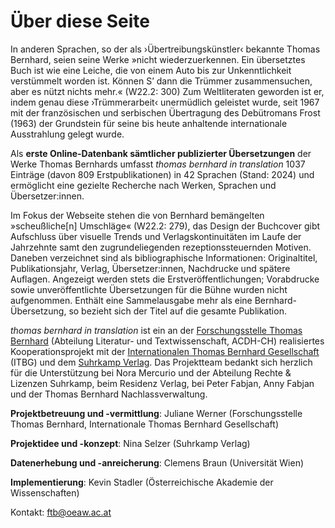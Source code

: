 # Über diese Seite

In anderen Sprachen, so der als ›Übertreibungskünstler‹ bekannte Thomas Bernhard, seien seine Werke »nicht wiederzuerkennen. Ein übersetztes Buch ist wie eine Leiche, die von einem Auto bis zur Unkenntlichkeit verstümmelt worden ist. Können S’ dann die Trümmer zusammensuchen, aber es nützt nichts mehr.« (W22.2: 300) Zum Weltliteraten geworden ist er, indem genau diese ›Trümmerarbeit‹ unermüdlich geleistet wurde, seit 1967 mit der französischen und serbischen Übertragung des Debütromans Frost (1963) der Grundstein für seine bis heute anhaltende internationale Ausstrahlung gelegt wurde.

Als **erste Online-Datenbank sämtlicher publizierter Übersetzungen** der Werke Thomas Bernhards umfasst *thomas bernhard in translation* 1037 Einträge (davon 809 Erstpublikationen) in 42 Sprachen (Stand: 2024) und ermöglicht eine gezielte Recherche nach Werken, Sprachen und Übersetzer:innen.

Im Fokus der Webseite stehen die von Bernhard bemängelten »scheußliche[n] Umschläge« (W22.2: 279), das Design der Buchcover gibt Aufschluss über visuelle Trends und Verlagskontinuitäten im Laufe der Jahrzehnte samt den zugrundeliegenden rezeptionssteuernden Motiven. Daneben verzeichnet sind als bibliographische Informationen: Originaltitel, Publikationsjahr, Verlag, Übersetzer:innen, Nachdrucke und spätere Auflagen. Angezeigt werden stets die Erstveröffentlichungen; Vorabdrucke sowie unveröffentlichte Übersetzungen für die Bühne wurden nicht aufgenommen. Enthält eine Sammelausgabe mehr als eine Bernhard-Übersetzung, so bezieht sich der Titel auf die gesamte Publikation.

*thomas bernhard in translation* ist ein an der [Forschungsstelle Thomas Bernhard](https://www.oeaw.ac.at/acdh/research/literary-textual-studies/research/authors-editions/ftb-thomas-bernhard-research-centre) (Abteilung Literatur- und Textwissenschaft, ACDH-CH) realisiertes Kooperationsprojekt mit der [Internationalen Thomas Bernhard Gesellschaft](https://thomasbernhard.at/internationale-thomas-bernhard-gesellschaft/) (ITBG) und dem [Suhrkamp Verlag](https://www.suhrkamp.de/). Das Projektteam bedankt sich herzlich für die Unterstützung bei Nora Mercurio und der Abteilung Rechte & Lizenzen Suhrkamp, beim Residenz Verlag, bei Peter Fabjan, Anny Fabjan und der Thomas Bernhard Nachlassverwaltung.

**Projektbetreuung und -vermittlung**: Juliane Werner (Forschungsstelle Thomas Bernhard, Internationale Thomas Bernhard Gesellschaft)

**Projektidee und -konzept**: Nina Selzer (Suhrkamp Verlag)

**Datenerhebung und -anreicherung**: Clemens Braun (Universität Wien)

**Implementierung**: Kevin Stadler (Österreichische Akademie der Wissenschaften)

Kontakt: [ftb@oeaw.ac.at](mailto:ftb@oeaw.ac.at)
